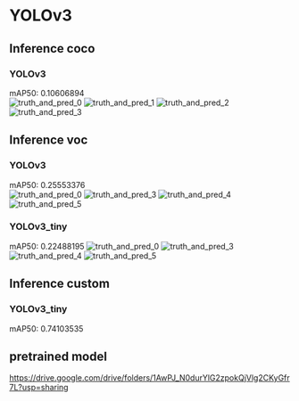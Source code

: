 # YOLOv3 
## Inference coco 
### YOLOv3 
mAP50: 0.10606894  
![truth_and_pred_0](https://user-images.githubusercontent.com/42567320/234242047-9445f6b7-3d15-4366-83eb-d27478093c67.jpg) 
![truth_and_pred_1](https://user-images.githubusercontent.com/42567320/234242061-15b216ea-a71a-4e6e-afa9-64af04297c48.jpg) 
![truth_and_pred_2](https://user-images.githubusercontent.com/42567320/234242074-29808aff-40af-4340-9578-87e968f93964.jpg) 
![truth_and_pred_3](https://user-images.githubusercontent.com/42567320/234242081-ae0f59e9-e602-4c44-b36b-2110e9091082.jpg) 

## Inference voc  
### YOLOv3  
mAP50: 0.25553376  
![truth_and_pred_0](https://user-images.githubusercontent.com/42567320/234242697-2c947fc4-c166-4a2b-bb71-8425e0f8558b.jpg) 
![truth_and_pred_3](https://user-images.githubusercontent.com/42567320/234242706-55a0ab23-6c52-4b30-997b-fb184ef8cf13.jpg) 
![truth_and_pred_4](https://user-images.githubusercontent.com/42567320/234242717-fed1e652-b946-4efe-b43d-ca5b998720af.jpg) 
![truth_and_pred_5](https://user-images.githubusercontent.com/42567320/234242726-a870bd3f-bce1-409f-a104-01384b0ebec0.jpg) 
### YOLOv3_tiny 
mAP50: 0.22488195 
![truth_and_pred_0](https://user-images.githubusercontent.com/42567320/234242889-6c62adb7-5b13-4267-8fe2-953584678a6d.jpg) 
![truth_and_pred_3](https://user-images.githubusercontent.com/42567320/234242898-a12f13ce-adb6-444c-8879-7c64c2a49718.jpg) 
![truth_and_pred_4](https://user-images.githubusercontent.com/42567320/234242908-874592c1-60f3-4de9-90c3-82e2ed0dc23e.jpg) 
![truth_and_pred_5](https://user-images.githubusercontent.com/42567320/234242922-f1ff0935-a06d-4450-a8b2-a93a80298465.jpg) 

## Inference custom 
 
### YOLOv3_tiny 
mAP50: 0.74103535 


## pretrained model 
https://drive.google.com/drive/folders/1AwPJ_N0durYlG2zpokQjVlg2CKyGfr7L?usp=sharing
